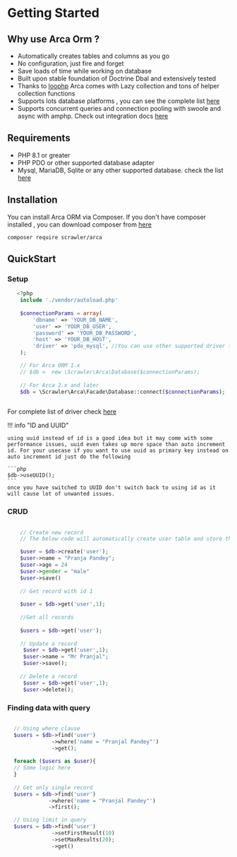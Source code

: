 # Getting Started

##  Why use Arca Orm ?
- Automatically creates tables and columns as you go
- No configuration, just fire and forget
- Save loads of time while working on database
- Built upon stable foundation of Doctrine Dbal and extensively tested
- Thanks to [loophp](https://github.com/loophp/collection) Arca comes with Lazy collection and tons of helper collection functions
- Supports lots database platforms , you can see the complete list [here](arca-orm/database.md)
- Supports concurrent queries and connection pooling with swoole and async with amphp. Check out integration docs [here](arca-orm/swoole.md)


## Requirements
- PHP 8.1 or greater
- PHP PDO or other supported database adapter
- Mysql, MariaDB, Sqlite or any other supported database. check the list [here](arca-orm/database.md)


## Installation
You can install Arca ORM via Composer. If you don't have composer installed , you can download composer from [here](https://getcomposer.org/download/)

```shell
composer require scrawler/arca
```


## QuickStart

###  Setup
```php
   <?php
    include './vendor/autoload.php'
    
    $connectionParams = array(
        'dbname' => 'YOUR_DB_NAME',
        'user' => 'YOUR_DB_USER',
        'password' => 'YOUR_DB_PASSWORD',
        'host' => 'YOUR_DB_HOST',
        'driver' => 'pdo_mysql', //You can use other supported driver this is the most basic mysql driver
    );

    // For Arca ORM 1.x
    // $db =  new \Scrawler\Arca\Database($connectionParams);
    
    // For Arca 2.x and later 
    $db = \Scrawler\Arca\Facade\Database::connect($connectionParams);
    
```
For complete list of driver check [here](arca-orm/database.md)

!!! info "ID and UUID"

    using uuid instead of id is a good idea but it may come with some performance issues, uuid even takes up more space than auto increment id. For your usecase if you want to use uuid as primary key instead on auto increment id just do the following 

    ```php
    $db->useUUID();
    ```
    once you have switched to UUID don't switch back to using id as it will cause lot of unwanted issues.


    
### CRUD
``` php

    // Create new record
    // The below code will automatically create user table and store the record

    $user = $db->create('user');
    $user->name = "Pranja Pandey";
    $user->age = 24
    $user->gender = "male"
    $user->save()
    
    // Get record with id 1
    
    $user = $db->get('user',1);
    
    //Get all records
    
    $users = $db->get('user');
    
    // Update a record
     $user = $db->get('user',1);
     $user->name = "Mr Pranjal";
     $user->save();
     
    // Delete a record
     $user = $db->get('user',1);
     $user->delete();

```

### Finding data with query
``` php

  // Using where clause
  $users = $db->find('user')
              ->where('name = "Pranjal Pandey"')
              ->get();
              
  foreach ($users as $user){
  // Some logic here 
  }
  
  // Get only single record
  $users = $db->find('user')
             ->where('name = "Pranjal Pandey"')
             ->first();  

  // Using limit in query
  $users = $db->find('user')
              ->setFirstResult(10)
              ->setMaxResults(20);
              ->get()

```
